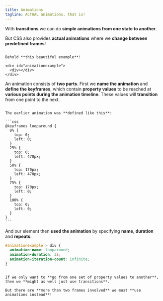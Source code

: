 ```yaml
---
title: Animations
tagline: ACTUAL animations, that is!
---
```


With **transitions** we can do **simple animations from one state to another**.

But CSS also provides **actual animations** where we **change between predefined frames**!

~~~

Behold **this beautiful example**!

<div id="animationexample">
  <div></div>
</div>

~~~

An animation consists of **two parts**. First we **name the animation** and **define the keyframes**, which contain **property values** to be reached at **various points during the animation timeline**. These values will **transition** from one point to the next.

~~~

The earlier animation was **defined like this**:

```css
@keyframes looparound {
  0% {
    top: 0;
    left: 0;
  }
  25% {
    top: 0;
    left: 470px;
  }
  50% {
    top: 170px;
    left: 470px;
  }
  75% {
    top: 170px;
    left: 0;
  }
  100% {
    top: 0;
    left: 0;
  }
}
```

~~~

And our element then **used the animation** by specifying **name**, **duration** and **repeats**:

```css
#animationexample > div {
  animation-name: looparound;
  animation-duration: 3s;
  animation-iteration-count: infinite;
}
```

~~~

If we only want to **go from one set of property values to another**, then we **might as well just use transitions**.

But there are **more than two frames involved** we must **use animations instead**!